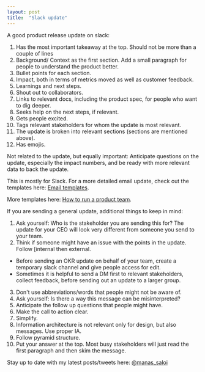 ```yaml
---
layout: post
title:  "Slack update"
---
```


A good product release update on slack:
1. Has the most important takeaway at the top. Should not be more than a couple of lines
2. Background/ Context as the first section. Add a small paragraph for people to understand the product better.
3. Bullet points for each section.
4. Impact, both in terms of metrics moved as well as customer feedback.
5. Learnings and next steps.
6. Shout out to collaborators.
7. Links to relevant docs, including the product spec, for people who want to dig deeper.
8. Seeks help on the next steps, if relevant.
9. Gets people excited.
10. Tags relevant stakeholders for whom the update is most relevant.
11. The update is broken into relevant sections (sections are mentioned above).
12. Has emojis.

Not related to the update, but equally important: Anticipate questions on the update, especially the impact numbers, and be ready with more relevant data to back the update.

This is mostly for Slack. For a more detailed email update, check out the templates here:  [Email templates](https://docs.google.com/document/d/1ATci-GiUkTZFCVTQliKr1t3zco_aUJmlvY8jMYmR-80/edit?usp=sharing).

More templates here: [How to run a product team](https://manassaloi.com/2020/03/23/running-product-team.html).

If you are sending a general update, additional things to keep in mind:
1. Ask yourself: Who is the stakeholder you are sending this for? The update for your CEO will look very different from someone you send to your team.
2. Think if someone might have an issue with the points in the update. Follow [internal then external.
  - Before sending an OKR update on behalf of your team, create a temporary slack channel and give people access for edit.
  - Sometimes it is helpful to send a DM first to relevant stakeholders, collect feedback, before sending out an update to a larger group.
3. Don't use abbreviations/words that people might not be aware of.
4. Ask yourself: Is there a way this message can be misinterpreted?
5. Anticipate the follow up questions that people might have.
6. Make the call to action clear.
7. Simplify.
8. Information architecture is not relevant only for design, but also messages. Use proper IA.
9. Follow pyramid structure.
10. Put your answer at the top. Most busy stakeholders will just read the first paragraph and then skim the message.

Stay up to date with my latest posts/tweets here: [@manas_saloi](http://twitter.com/manas_saloi)
